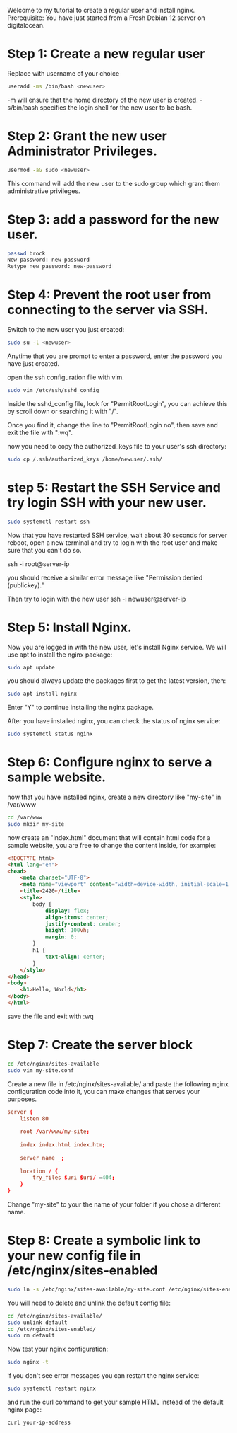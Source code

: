 Welcome to my tutorial to create a regular user and install nginx.
Prerequisite: You have just started from a Fresh Debian 12 server on digitalocean.

# Step 1: Create a new regular user
Replace <newuser> with username of your choice
```bash
useradd -ms /bin/bash <newuser>
```
-m will ensure that the home directory of the new user is created.
-s/bin/bash specifies the login shell for the new user to be bash.


# Step 2: Grant the new user Administrator Privileges.
```bash
usermod -aG sudo <newuser>
```
This command will add the new user to the sudo group which grant them administrative privileges.

# Step 3: add a password for the new user.
```bash
passwd brock
New password: new-password
Retype new password: new-password
```
# Step 4: Prevent the root user from connecting to the server via SSH.

Switch to the new user you just created:
```bash
sudo su -l <newuser>
```
Anytime that you are prompt to enter a password, enter the password you have just created.

open the ssh configuration file with vim.
```bash
sudo vim /etc/ssh/sshd_config
```
Inside the sshd_config file, look for "PermitRootLogin",
you can achieve this by scroll down or searching it with "/".

Once you find it, change the line to "PermitRootLogin no", 
then save and exit the file with ":wq".

now you need to copy the authorized_keys file to your user's ssh directory:
```bash
sudo cp /.ssh/authorized_keys /home/newuser/.ssh/
```

# step 5: Restart the SSH Service and try login SSH with your new user.
```bash
sudo systemctl restart ssh
```
Now that you have restarted SSH service, wait about 30 seconds for server reboot,
open a new terminal and try to login with the root user and make sure that you can't do so.

ssh -i root@server-ip

you should receive a similar error message like "Permission denied (publickey)."

Then try to login with the new user 
ssh -i newuser@server-ip

# Step 5: Install Nginx.
Now you are logged in with the new user, let's install Nginx service.
We will use apt to install the nginx package:
```bash
sudo apt update
```
you should always update the packages first to get the latest version, then:

```bash
sudo apt install nginx
```
Enter "Y" to continue installing the nginx package.

After you have installed nginx, you can check the status of nginx service:
```bash
sudo systemctl status nginx
```
# Step 6: Configure nginx to serve a sample website.
now that you have installed nginx, create a new directory like "my-site" in /var/www
```bash
cd /var/www
sudo mkdir my-site
```
now create an "index.html" document that will contain html code for a sample website, you are free to change the content inside, for example:
```html
<!DOCTYPE html>
<html lang="en">
<head>
    <meta charset="UTF-8">
    <meta name="viewport" content="width=device-width, initial-scale=1.0">
    <title>2420</title>
    <style>
        body {
            display: flex;
            align-items: center;
            justify-content: center;
            height: 100vh;
            margin: 0;
        }
        h1 {
            text-align: center;
        }
    </style>
</head>
<body>
    <h1>Hello, World</h1>
</body>
</html>
```
save the file and exit with :wq

# Step 7: Create the server block

```bash
cd /etc/nginx/sites-available
sudo vim my-site.conf

```
Create a new file in /etc/nginx/sites-available/ and paste the following nginx configuration code into it, you can make changes that serves your purposes.

```conf
server {
	listen 80
	
	root /var/www/my-site;
	
	index index.html index.htm;
	
	server_name _;
	
	location / {
		try_files $uri $uri/ =404;
	}
}
```
Change "my-site" to your the name of your folder if you chose a different name.

# Step 8: Create a symbolic link to your new config file in /etc/nginx/sites-enabled
```bash
sudo ln -s /etc/nginx/sites-available/my-site.conf /etc/nginx/sites-enabled/my-site conf
```
You will need to delete and unlink the default config file:
```bash
cd /etc/nginx/sites-available/
sudo unlink default
cd /etc/nginx/sites-enabled/
sudo rm default
```
Now test your nginx configuration:
```bash
sudo nginx -t
```

if you don't see error messages you can restart the nginx service:
```bash
sudo systemctl restart nginx
```
and run the curl command to get your sample HTML instead of the default nginx page:
```bash
curl your-ip-address
```